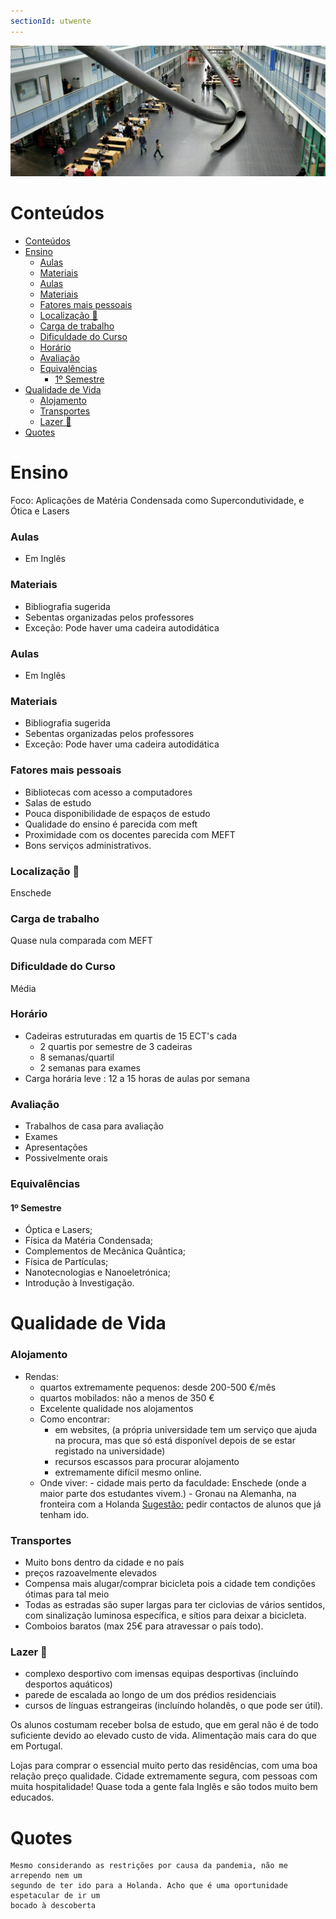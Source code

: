 ```yaml
---
sectionId: utwente
---
```


<img src="images/tum.webp" alt="TUM" class="rounded-image">

# Conteúdos

-   [Conteúdos](#conteúdos)
-   [Ensino](#ensino)
    -   [Aulas](#aulas)
    -   [Materiais](#materiais)
    -   [Aulas](#aulas-1)
    -   [Materiais](#materiais-1)
    -   [Fatores mais pessoais](#fatores-mais-pessoais)
    -   [Localização 📍](#localização-)
    -   [Carga de trabalho](#carga-de-trabalho)
    -   [Dificuldade do Curso](#dificuldade-do-curso)
    -   [Horário](#horário)
    -   [Avaliação](#avaliação)
    -   [Equivalências](#equivalências)
        -   [1º Semestre](#1º-semestre)
-   [Qualidade de Vida](#qualidade-de-vida)
    -   [Alojamento](#alojamento)
    -   [Transportes](#transportes)
    -   [Lazer 🪩](#lazer-)
-   [Quotes](#quotes)

# Ensino

Foco: Aplicações de Matéria Condensada como Supercondutividade, e Ótica e Lasers

### Aulas

-   Em Inglês

### Materiais

-   Bibliografia sugerida
-   Sebentas organizadas pelos professores
-   Exceção: Pode haver uma cadeira autodidática

### Aulas

-   Em Inglês

### Materiais

-   Bibliografia sugerida
-   Sebentas organizadas pelos professores
-   Exceção: Pode haver uma cadeira autodidática

### Fatores mais pessoais

-   Bibliotecas com acesso a computadores
-   Salas de estudo
-   Pouca disponibilidade de espaços de estudo
-   Qualidade do ensino é parecida com meft
-   Proximidade com os docentes parecida com MEFT
-   Bons serviços administrativos.

### Localização 📍

Enschede

### Carga de trabalho

Quase nula comparada com MEFT

### Dificuldade do Curso

Média

### Horário

-   Cadeiras estruturadas em quartis de 15 ECT's cada
    -   2 quartis por semestre de 3 cadeiras
    -   8 semanas/quartil
    -   2 semanas para exames
-   Carga horária leve : 12 a 15 horas de aulas por semana

### Avaliação

-   Trabalhos de casa para avaliação
-   Exames
-   Apresentações
-   Possivelmente orais

### Equivalências

#### 1º Semestre

-   Óptica e Lasers;
-   Física da Matéria Condensada;
-   Complementos de Mecânica Quântica;
-   Física de Partículas;
-   Nanotecnologias e Nanoeletrónica;
-   Introdução à Investigação.

# Qualidade de Vida

### Alojamento

-   Rendas:
    -   quartos extremamente pequenos: desde 200-500 €/mês
    -   quartos mobilados: não a menos de 350 €
    -   Excelente qualidade nos alojamentos
    -   Como encontrar:
        -   em websites, (a própria universidade tem um serviço que ajuda na procura, mas que só está disponível depois de se estar registado na universidade)
        -   recursos escassos para procurar alojamento
        -   extremamente difícil mesmo online.
    -   Onde viver: - cidade mais perto da faculdade: Enschede (onde a maior parte dos estudantes vivem.) - Gronau na Alemanha, na fronteira com a Holanda
        <u>Sugestão:</u> pedir contactos de alunos que já tenham ido.

### Transportes

-   Muito bons dentro da cidade e no país
-   preços razoavelmente elevados
-   Compensa mais alugar/comprar bicicleta pois a cidade tem condições ótimas para tal meio
-   Todas as estradas são super largas para ter ciclovias de vários sentidos, com sinalização luminosa específica, e sítios para deixar a bicicleta.
-   Comboios baratos (max 25€ para atravessar o país todo).

### Lazer 🪩

-   complexo desportivo com imensas equipas desportivas (incluíndo desportos aquáticos)
-   parede de escalada ao longo de um dos prédios residenciais
-   cursos de línguas estrangeiras (incluíndo holandês, o que pode ser útil).

Os alunos costumam receber bolsa de estudo, que em geral não é de todo suficiente devido ao elevado custo de vida. Alimentação mais cara do que em Portugal.

Lojas para comprar o essencial muito perto das residências, com uma boa relação preço qualidade. Cidade extremamente segura, com pessoas com muita hospitalidade! Quase toda a gente fala Inglês e são todos muito bem educados.

# Quotes

```
Mesmo considerando as restrições por causa da pandemia, não me arrependo nem um
segundo de ter ido para a Holanda. Acho que é uma oportunidade espetacular de ir um
bocado à descoberta
```
